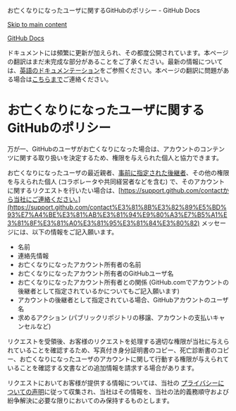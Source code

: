 お亡くなりになったユーザに関するGitHubのポリシー - GitHub Docs

[Skip to main content](#main-content)

[](/ja)[GitHub Docs](/ja)

ドキュメントには頻繁に更新が加えられ、その都度公開されています。本ページの翻訳はまだ未完成な部分があることをご了承ください。最新の情報については、[英語のドキュメンテーション](/en)をご参照ください。本ページの翻訳に問題がある場合は[こちらまで](https://github.com/contact?form[subject]=translation%20issue%20on%20docs.github.com&form[comments]=)ご連絡ください。

お亡くなりになったユーザに関するGitHubのポリシー
==========

万が一、GitHubのユーザがお亡くなりになった場合は、アカウントのコンテンツに関する取り扱いを決定するため、権限を与えられた個人と協力できます。

お亡くなりになったユーザの最近親者、[事前に指定された後継者](/ja/github/setting-up-and-managing-your-github-user-account/maintaining-ownership-continuity-of-your-user-accounts-repositories)、その他の権限を与えられた個人 (コラボレータや共同経営者などを含む) で、そのアカウントに関するリクエストを行いたい場合は、[https://support.github.com/contactから当社にご連絡ください。](https://support.github.com/contact%E3%81%8B%E3%82%89%E5%BD%93%E7%A4%BE%E3%81%AB%E3%81%94%E9%80%A3%E7%B5%A1%E3%81%8F%E3%81%A0%E3%81%95%E3%81%84%E3%80%82) メッセージには、以下の情報をご記入願います。

* 名前
* 連絡先情報
* お亡くなりになったアカウント所有者の名前
* お亡くなりになったアカウント所有者のGitHubユーザ名
* お亡くなりになったアカウント所有者との関係 (GitHub.comでアカウントの後継者として指定されているかについてもご記入願います)
* アカウントの後継者として指定されている場合、GitHubアカウントのユーザ名
* 求めるアクション (パブリックリポジトリの移譲、アカウントの支払いキャンセルなど)

リクエストを受領後、お客様のリクエストを処理する適切な権限が当社に与えられていることを確認するため、写真付き身分証明書のコピー、死亡診断書のコピー、お亡くなりになったユーザのアカウントに関して行動する権限が与えられていることを確認する文書などの追加情報を請求する場合があります。

リクエストにおいてお客様が提供する情報については、当社の [プライバシーについての声明](/ja/github/site-policy/github-privacy-statement)に従って収集され、当社はその情報を、当社の法的義務順守および紛争解決に必要な限りにおいてのみ保持するものとします。
